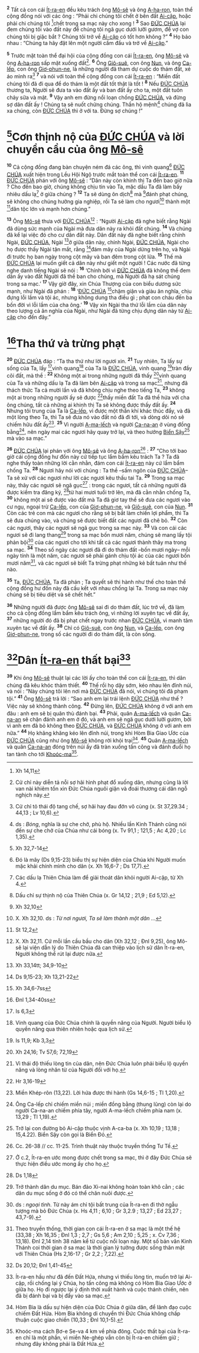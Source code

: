 <sup><b>2</b></sup> Tất cả con cái [Ít-ra-en]() đều kêu trách ông [Mô-sê]() và ông [A-ha-ron](), toàn thể cộng đồng nói với các ông : “Phải chi chúng tôi chết ở bên đất [Ai-cập](), hoặc phải chi chúng tôi [^2@-bcd7e2c5-9c2d-43a8-937a-1ac437fb4130]chết trong sa mạc này cho xong ! <sup><b>3</b></sup> Sao [ĐỨC CHÚA]() lại đem chúng tôi vào đất này để chúng tôi ngã gục dưới lưỡi gươm, để vợ con chúng tôi bị giặc bắt ? Chúng tôi trở về [Ai-cập]() có tốt hơn không ?” <sup><b>4</b></sup> Họ bảo nhau : “Chúng ta hãy đặt lên một người cầm đầu và trở về [Ai-cập]().”

<sup><b>5</b></sup> Trước mặt toàn thể đại hội của cộng đồng con cái [Ít-ra-en](), ông [Mô-sê]() và ông [A-ha-ron]() sấp mặt xuống đất[^2-bcd7e2c5-9c2d-43a8-937a-1ac437fb4130]. <sup><b>6</b></sup> Ông [Giô-suê](), con ông [Nun](), và ông [Ca-lếp](), con ông [Giơ-phun-ne](), là những người đã tham dự cuộc do thám đất, xé áo mình ra[^3-bcd7e2c5-9c2d-43a8-937a-1ac437fb4130] <sup><b>7</b></sup> và nói với toàn thể cộng đồng con cái [Ít-ra-en]() : “Miền đất chúng tôi đã đi qua để do thám là một đất tốt thật là tốt ! <sup><b>8</b></sup> Nếu [ĐỨC CHÚA]() thương ta, Người sẽ đưa ta vào đất ấy và ban đất ấy cho ta, một đất tuôn chảy sữa và mật. <sup><b>9</b></sup> Vậy anh em đừng nổi loạn chống [ĐỨC CHÚA](), và đừng sợ dân đất ấy ! Chúng ta sẽ nuốt chửng chúng. Thần hộ mệnh[^4-bcd7e2c5-9c2d-43a8-937a-1ac437fb4130] chúng đã lìa xa chúng, còn [ĐỨC CHÚA]() thì ở với ta. Đừng sợ chúng !”

# [^3@-bcd7e2c5-9c2d-43a8-937a-1ac437fb4130]Cơn thịnh nộ của [ĐỨC CHÚA]() và lời chuyển cầu của ông [Mô-sê]()

<sup><b>10</b></sup> Cả cộng đồng đang bàn chuyện ném đá các ông, thì vinh quang[^5-bcd7e2c5-9c2d-43a8-937a-1ac437fb4130] [ĐỨC CHÚA]() xuất hiện trong Lều Hội Ngộ trước mắt toàn thể con cái [Ít-ra-en](). <sup><b>11</b></sup> [ĐỨC CHÚA]() phán với ông [Mô-sê]() : “Dân này còn khinh thị Ta đến bao giờ nữa ? Cho đến bao giờ, chúng không chịu tin vào Ta, mặc dầu Ta đã làm bấy nhiêu dấu lạ[^6-bcd7e2c5-9c2d-43a8-937a-1ac437fb4130] ở giữa chúng ? <sup><b>12</b></sup> Ta sẽ dùng ôn dịch[^7-bcd7e2c5-9c2d-43a8-937a-1ac437fb4130] mà [^4@-bcd7e2c5-9c2d-43a8-937a-1ac437fb4130]đánh phạt chúng, sẽ không cho chúng hưởng gia nghiệp, rồi Ta sẽ làm cho ngươi[^8-bcd7e2c5-9c2d-43a8-937a-1ac437fb4130] thành một [^5@-bcd7e2c5-9c2d-43a8-937a-1ac437fb4130]dân tộc lớn và mạnh hơn chúng.”

<sup><b>13</b></sup> Ông [Mô-sê]() thưa với [ĐỨC CHÚA]()[^9-bcd7e2c5-9c2d-43a8-937a-1ac437fb4130] : “Người [Ai-cập]() đã nghe biết rằng Ngài đã dùng sức mạnh của Ngài mà đưa dân này ra khỏi đất chúng. <sup><b>14</b></sup> Và chúng đã kể lại việc đó cho cư dân đất này. Dân đất này đã nghe biết rằng chính Ngài, [ĐỨC CHÚA](), Ngài [^6@-bcd7e2c5-9c2d-43a8-937a-1ac437fb4130]ở giữa dân này, chính Ngài, [ĐỨC CHÚA](), Ngài cho họ được thấy Ngài tận mắt, rằng [^7@-bcd7e2c5-9c2d-43a8-937a-1ac437fb4130]đám mây của Ngài dừng trên họ, và Ngài đi trước họ ban ngày trong cột mây và ban đêm trong cột lửa. <sup><b>15</b></sup> Thế mà [ĐỨC CHÚA]() lại muốn giết cả dân này như giết một người ! Các nước đã từng nghe danh tiếng Ngài sẽ nói : <sup><b>16</b></sup> ‘Chính bởi vì [ĐỨC CHÚA]() đã không thể đem dân ấy vào đất Người đã thề ban cho chúng, mà Người đã hạ sát chúng trong sa mạc.’ <sup><b>17</b></sup> Vậy giờ đây, xin Chúa Thượng của con biểu dương sức mạnh, như Ngài đã phán : <sup><b>18</b></sup> ‘[ĐỨC CHÚA]() [^8@-bcd7e2c5-9c2d-43a8-937a-1ac437fb4130]chậm giận và giàu ân nghĩa, chịu đựng lỗi lầm và tội ác, nhưng không dung tha điều gì ; phạt con cháu đến ba bốn đời vì lỗi lầm của cha ông.’ <sup><b>19</b></sup> Vậy xin Ngài tha thứ lỗi lầm của dân này theo lượng cả ân nghĩa của Ngài, như Ngài đã từng chịu đựng dân này từ [Ai-cập]() cho đến đây.”

# [^9@-bcd7e2c5-9c2d-43a8-937a-1ac437fb4130]Tha thứ và trừng phạt

<sup><b>20</b></sup> [ĐỨC CHÚA]() đáp : “Ta tha thứ như lời ngươi xin. <sup><b>21</b></sup> Tuy nhiên, Ta lấy sự sống của Ta, lấy [^10@-bcd7e2c5-9c2d-43a8-937a-1ac437fb4130]vinh quang[^10-bcd7e2c5-9c2d-43a8-937a-1ac437fb4130] của Ta là [ĐỨC CHÚA](), vinh quang [^11@-bcd7e2c5-9c2d-43a8-937a-1ac437fb4130]tràn đầy cõi đất, mà thề : <sup><b>22</b></sup> Không một ai trong những người đã thấy [^12@-bcd7e2c5-9c2d-43a8-937a-1ac437fb4130]vinh quang của Ta và những dấu lạ Ta đã làm bên [Ai-cập]() và trong sa mạc[^11-bcd7e2c5-9c2d-43a8-937a-1ac437fb4130], nhưng đã thách thức Ta cả mười lần và đã không chịu nghe theo tiếng Ta, <sup><b>23</b></sup> không một ai trong những người ấy sẽ được [^13@-bcd7e2c5-9c2d-43a8-937a-1ac437fb4130]thấy miền đất Ta đã thề hứa với cha ông chúng, tất cả những ai khinh thị Ta sẽ không được thấy đất ấy. <sup><b>24</b></sup> Nhưng tôi trung của Ta là [Ca-lếp](), vì được một thần khí khác thúc đẩy, và đã một lòng theo Ta, thì Ta sẽ đưa nó vào đất nó đã đi tới, và dòng dõi nó sẽ chiếm hữu đất ấy[^12-bcd7e2c5-9c2d-43a8-937a-1ac437fb4130]. <sup><b>25</b></sup> Vì người [A-ma-lếch]() và người [Ca-na-an]() ở vùng đồng bằng[^13-bcd7e2c5-9c2d-43a8-937a-1ac437fb4130], nên ngày mai các ngươi hãy quay trở lại, và theo hướng [Biển Sậy]()[^14-bcd7e2c5-9c2d-43a8-937a-1ac437fb4130] mà vào sa mạc.”

<sup><b>26</b></sup> [ĐỨC CHÚA]() lại phán với ông [Mô-sê]() và ông [A-ha-ron]()[^15-bcd7e2c5-9c2d-43a8-937a-1ac437fb4130] : <sup><b>27</b></sup> “Cho tới bao giờ cái cộng đồng hư đốn này cứ tiếp tục lẩm bẩm kêu trách Ta ? Ta đã nghe thấy toàn những lời cằn nhằn, đám con cái [Ít-ra-en]() này cứ lẩm bẩm chống Ta. <sup><b>28</b></sup> Ngươi hãy nói với chúng : Ta thề –sấm ngôn của [ĐỨC CHÚA]()– Ta sẽ xử với các ngươi như lời các ngươi kêu thấu tai Ta. <sup><b>29</b></sup> Trong sa mạc này, thây các ngươi sẽ ngã gục[^16-bcd7e2c5-9c2d-43a8-937a-1ac437fb4130] : trong các ngươi, tất cả những người đã được kiểm tra đăng ký, [^14@-bcd7e2c5-9c2d-43a8-937a-1ac437fb4130]từ hai mươi tuổi trở lên, mà đã cằn nhằn chống Ta, <sup><b>30</b></sup> không một ai sẽ được vào đất mà Ta đã giơ tay thề sẽ đưa các ngươi vào cư ngụ, ngoại trừ [Ca-lếp](), con của [Giơ-phun-ne](), và [Giô-suê](), con của [Nun](). <sup><b>31</b></sup> Còn các trẻ con mà các ngươi cho rằng sẽ bị bắt làm chiến lợi phẩm, thì Ta sẽ đưa chúng vào, và chúng sẽ được biết đất các ngươi đã chê bỏ. <sup><b>32</b></sup> Còn các ngươi, thây các ngươi sẽ ngã gục trong sa mạc này. <sup><b>33</b></sup> Và con cái các ngươi sẽ đi lang thang[^17-bcd7e2c5-9c2d-43a8-937a-1ac437fb4130] trong sa mạc bốn mươi năm, chúng sẽ mang lấy tội phản bội[^18-bcd7e2c5-9c2d-43a8-937a-1ac437fb4130] của các ngươi cho tới khi tất cả các ngươi thành thây ma trong sa mạc. <sup><b>34</b></sup> Theo số ngày các ngươi đã đi do thám đất –bốn mươi ngày– mỗi ngày tính là một năm, các ngươi sẽ phải gánh chịu tội ác của các ngươi bốn mươi năm[^19-bcd7e2c5-9c2d-43a8-937a-1ac437fb4130], và các ngươi sẽ biết Ta trừng phạt những kẻ bất tuân như thế nào.

<sup><b>35</b></sup> Ta, [ĐỨC CHÚA](), Ta đã phán ; Ta quyết sẽ thi hành như thế cho toàn thể cộng đồng hư đốn này đã cấu kết với nhau chống lại Ta. Trong sa mạc này chúng sẽ bị tiêu diệt và sẽ chết hết.”

<sup><b>36</b></sup> Những người đã được ông [Mô-sê]() sai đi do thám đất, lúc trở về, đã làm cho cả cộng đồng lẩm bẩm kêu trách ông, vì những lời xuyên tạc về đất ấy, <sup><b>37</b></sup> những người đó đã bị phạt chết ngay trước nhan [ĐỨC CHÚA](), vì manh tâm xuyên tạc về đất ấy. <sup><b>38</b></sup> Chỉ có [Giô-suê](), con ông [Nun](), và [Ca-lếp](), con ông [Giơ-phun-ne](), trong số các người đi do thám đất, là còn sống.

# [^15@-bcd7e2c5-9c2d-43a8-937a-1ac437fb4130]Dân [Ít-ra-en]() thất bại[^20-bcd7e2c5-9c2d-43a8-937a-1ac437fb4130]

<sup><b>39</b></sup> Khi ông [Mô-sê]() thuật lại các lời ấy cho toàn thể con cái [Ít-ra-en](), thì dân chúng đã kêu khóc thảm thiết. <sup><b>40</b></sup> Thế rồi họ dậy sớm, kéo nhau lên đỉnh núi, và nói : “Này chúng tôi lên nơi mà [ĐỨC CHÚA]() đã nói, vì chúng tôi đã phạm tội.” <sup><b>41</b></sup> Ông [Mô-sê]() trả lời : “Sao anh em lại trái lệnh [ĐỨC CHÚA]() như thế ? Việc này sẽ không thành công. <sup><b>42</b></sup> Đừng lên, [ĐỨC CHÚA]() không ở với anh em đâu : anh em sẽ bị quân thù đánh bại. <sup><b>43</b></sup> Phải, quân [A-ma-lếch]() và quân [Ca-na-an]() sẽ chặn đánh anh em ở đó, và anh em sẽ ngã gục dưới lưỡi gươm, bởi vì anh em đã bỏ không theo [ĐỨC CHÚA](), và [ĐỨC CHÚA]() không ở với anh em nữa.” <sup><b>44</b></sup> Họ khăng khăng kéo lên đỉnh núi, trong khi Hòm Bia Giao Ước của [ĐỨC CHÚA]() cũng như ông [Mô-sê]() không rời khỏi trại[^21-bcd7e2c5-9c2d-43a8-937a-1ac437fb4130]. <sup><b>45</b></sup> Quân [A-ma-lếch]() và quân [Ca-na-an]() đóng trên núi ấy đã tràn xuống tấn công và đánh đuổi họ tan tành cho tới [Khoóc-ma]()[^22-bcd7e2c5-9c2d-43a8-937a-1ac437fb4130].

[^2-bcd7e2c5-9c2d-43a8-937a-1ac437fb4130]: Cử chỉ này diễn tả nỗi sợ hãi hình phạt đổ xuống dân, nhưng cũng là lời van nài khiêm tốn xin Đức Chúa nguôi giận và đoái thương cái dân ngỗ nghịch này.

[^3-bcd7e2c5-9c2d-43a8-937a-1ac437fb4130]: Cử chỉ tỏ thái độ tang chế, sợ hãi hay đau đớn vô cùng (x. St 37,29.34 ; 44,13 ; Lv 10,6).

[^4-bcd7e2c5-9c2d-43a8-937a-1ac437fb4130]: ds : _Bóng_, nghĩa là sự che chở, phù hộ. Nhiều lần Kinh Thánh cũng nói đến sự che chở của Chúa như cái bóng (x. Tv 91,1 ; 121,5 ; Ac 4,20 ; Lc 1,35).

[^5-bcd7e2c5-9c2d-43a8-937a-1ac437fb4130]: Đó là mây (Ds 9,15-23) biểu thị sự hiện diện của Chúa khi Người muốn mặc khải chính mình cho dân (x. Xh 16,6-7 ; Ds 17,7).

[^6-bcd7e2c5-9c2d-43a8-937a-1ac437fb4130]: Các dấu lạ Thiên Chúa làm để giải thoát dân khỏi người Ai-cập, từ Xh 4.

[^7-bcd7e2c5-9c2d-43a8-937a-1ac437fb4130]: Dấu chỉ sự thịnh nộ của Thiên Chúa (x. Gr 14,12 ; 21,9 ; Ed 5,12).

[^8-bcd7e2c5-9c2d-43a8-937a-1ac437fb4130]: X. Xh 32,10. ds : _Từ nơi ngươi, Ta sẽ làm thành một dân ..._

[^9-bcd7e2c5-9c2d-43a8-937a-1ac437fb4130]: X. Xh 32,11. Cứ mỗi lần cầu bầu cho dân (Xh 32,12 ; Đnl 9,25), ông Mô-sê lại viện dẫn lý do Thiên Chúa đã can thiệp vào lịch sử dân Ít-ra-en, Người không thể rút lại được nữa.

[^10-bcd7e2c5-9c2d-43a8-937a-1ac437fb4130]: Vinh quang của Đức Chúa chính là quyền năng của Người. Người biểu lộ quyền năng qua thiên nhiên hoặc qua lịch sử.

[^11-bcd7e2c5-9c2d-43a8-937a-1ac437fb4130]: Vì thái độ thiếu lòng tin của dân, nên Đức Chúa luôn phải biểu lộ quyền năng và lòng nhân từ của Người đối với họ.

[^12-bcd7e2c5-9c2d-43a8-937a-1ac437fb4130]: Miền Khép-rôn (13,22). Lời hứa được thi hành (Gs 14,6-15 ; Tl 1,20).

[^13-bcd7e2c5-9c2d-43a8-937a-1ac437fb4130]: Ông Ca-lếp chỉ chiếm miền núi ; miền đồng bằng (thung lũng) còn lại do người Ca-na-an chiếm phía tây, người A-ma-lếch chiếm phía nam (x. 13,29 ; Tl 1,19).

[^14-bcd7e2c5-9c2d-43a8-937a-1ac437fb4130]: Trở lại con đường bỏ Ai-cập thuộc vịnh A-ca-ba (x. Xh 10,19 ; 13,18 ; 15,4.22). Biển Sậy còn gọi là Biển Đỏ.

[^15-bcd7e2c5-9c2d-43a8-937a-1ac437fb4130]: Cc. 26-38 // cc. 11-25. Trình thuật này thuộc truyền thống Tư Tế.

[^16-bcd7e2c5-9c2d-43a8-937a-1ac437fb4130]: Ở c.2, Ít-ra-en ước mong được chết trong sa mạc, thì ở đây Đức Chúa sẽ thực hiện điều ước mong ấy cho họ.

[^17-bcd7e2c5-9c2d-43a8-937a-1ac437fb4130]: Trở thành dân du mục. Bán đảo Xi-nai không hoàn toàn khô cằn ; các dân du mục sống ở đó có thể chăn nuôi được.

[^18-bcd7e2c5-9c2d-43a8-937a-1ac437fb4130]: ds : _ngoại tình_. Từ này ám chỉ tội bất trung của Ít-ra-en đi thờ ngẫu tượng mà bỏ Đức Chúa (x. Hs 4,11 ; 6,10 ; Gr 3,2.9 ; 13,27 ; Ed 23,27 ; 43,7-9).

[^19-bcd7e2c5-9c2d-43a8-937a-1ac437fb4130]: Theo truyền thống, thời gian con cái Ít-ra-en ở sa mạc là một thế hệ (33,38 ; Xh 16,35 ; Đnl 1,3 ; 2,7 ; Gs 5,6 ; Am 2,10 ; 5,25 ; x. Cv 7,36 ; 13,18). Đnl 2,14 tính 38 năm kể từ cuộc nổi loạn này. Một số bản văn Kinh Thánh coi thời gian ở sa mạc là thời gian lý tưởng được sống thân mật với Thiên Chúa (Hs 2,16-17 ; Gr 2,2 ; 7,22).

[^20-bcd7e2c5-9c2d-43a8-937a-1ac437fb4130]: Ít-ra-en hầu như đã đến Đất Hứa, nhưng vì thiếu lòng tin, muốn trở lại Ai-cập, rồi chống lại ý Chúa, họ tấn công mà không có Hòm Bia Giao Ước ở giữa họ. Họ đi ngược lại ý định thời xuất hành và cuộc thánh chiến, nên đã bị đánh bại và bị đẩy vào sa mạc.

[^21-bcd7e2c5-9c2d-43a8-937a-1ac437fb4130]: Hòm Bia là dấu sự hiện diện của Đức Chúa ở giữa dân, để lãnh đạo cuộc chiếm Đất Hứa. Hòm Bia không di chuyển thì Đức Chúa không chấp thuận cuộc giao chiến (10,33 ; Đnl 10,1-5).

[^22-bcd7e2c5-9c2d-43a8-937a-1ac437fb4130]: Khoóc-ma cách Bơ-e Se-va 4 km về phía đông. Cuộc thất bại của Ít-ra-en chỉ là một phần, vì miền Ne-ghép vẫn còn bị Ít-ra-en chiếm giữ ; nhưng đây không phải là Đất Hứa.

[^2@-bcd7e2c5-9c2d-43a8-937a-1ac437fb4130]: Xh 14,11

[^3@-bcd7e2c5-9c2d-43a8-937a-1ac437fb4130]: Xh 32,7-14

[^4@-bcd7e2c5-9c2d-43a8-937a-1ac437fb4130]: Xh 32,10

[^5@-bcd7e2c5-9c2d-43a8-937a-1ac437fb4130]: St 12,2

[^6@-bcd7e2c5-9c2d-43a8-937a-1ac437fb4130]: Xh 33,14tt; 34,9-10

[^7@-bcd7e2c5-9c2d-43a8-937a-1ac437fb4130]: Ds 9,15-23; Xh 13,21-22

[^8@-bcd7e2c5-9c2d-43a8-937a-1ac437fb4130]: Xh 34,6-7ss

[^9@-bcd7e2c5-9c2d-43a8-937a-1ac437fb4130]: Đnl 1,34-40ss

[^10@-bcd7e2c5-9c2d-43a8-937a-1ac437fb4130]: Is 6,3

[^11@-bcd7e2c5-9c2d-43a8-937a-1ac437fb4130]: Is 11,9; Kb 3,3

[^12@-bcd7e2c5-9c2d-43a8-937a-1ac437fb4130]: Xh 24,16; Tv 57,6; 72,19

[^13@-bcd7e2c5-9c2d-43a8-937a-1ac437fb4130]: Hr 3,16-19

[^14@-bcd7e2c5-9c2d-43a8-937a-1ac437fb4130]: Ds 1,18

[^15@-bcd7e2c5-9c2d-43a8-937a-1ac437fb4130]: Ds 20,12; Đnl 1,41-45
